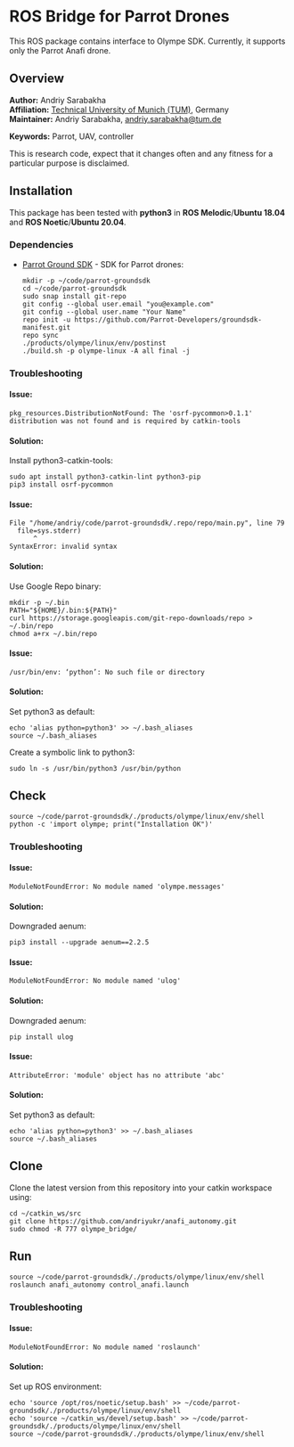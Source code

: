 # ROS Bridge for Parrot Drones
This ROS package contains interface to Olympe SDK. Currently, it supports only the Parrot Anafi drone.

## Overview

**Author:** Andriy Sarabakha<br />
**Affiliation:** [Technical University of Munich (TUM)](https://www.tum.de/en/), Germany<br />
**Maintainer:** Andriy Sarabakha, andriy.sarabakha@tum.de

**Keywords:** Parrot, UAV, controller

This is research code, expect that it changes often and any fitness for a particular purpose is disclaimed.

## Installation

This package has been tested with **python3** in **ROS Melodic**/**Ubuntu 18.04** and **ROS Noetic**/**Ubuntu 20.04**.

### Dependencies

- [Parrot Ground SDK](https://developer.parrot.com/) - SDK for Parrot drones:

      mkdir -p ~/code/parrot-groundsdk
      cd ~/code/parrot-groundsdk
      sudo snap install git-repo
      git config --global user.email "you@example.com"
      git config --global user.name "Your Name"
      repo init -u https://github.com/Parrot-Developers/groundsdk-manifest.git
      repo sync
      ./products/olympe/linux/env/postinst
      ./build.sh -p olympe-linux -A all final -j
    
### Troubleshooting

#### Issue:
    pkg_resources.DistributionNotFound: The 'osrf-pycommon>0.1.1' distribution was not found and is required by catkin-tools
#### Solution:
Install python3-catkin-tools:

    sudo apt install python3-catkin-lint python3-pip
    pip3 install osrf-pycommon

#### Issue:
    File "/home/andriy/code/parrot-groundsdk/.repo/repo/main.py", line 79
      file=sys.stderr)
          ^
    SyntaxError: invalid syntax
#### Solution:
Use Google Repo binary:

    mkdir -p ~/.bin
    PATH="${HOME}/.bin:${PATH}"
    curl https://storage.googleapis.com/git-repo-downloads/repo > ~/.bin/repo
    chmod a+rx ~/.bin/repo
    
#### Issue:
    /usr/bin/env: ‘python’: No such file or directory
#### Solution:
Set python3 as default:

    echo 'alias python=python3' >> ~/.bash_aliases
    source ~/.bash_aliases
    
Create a symbolic link to python3:

    sudo ln -s /usr/bin/python3 /usr/bin/python

## Check
    source ~/code/parrot-groundsdk/./products/olympe/linux/env/shell
    python -c 'import olympe; print("Installation OK")'
    
### Troubleshooting

#### Issue:
    ModuleNotFoundError: No module named 'olympe.messages'
#### Solution:
Downgraded aenum:

    pip3 install --upgrade aenum==2.2.5

#### Issue:
    ModuleNotFoundError: No module named 'ulog'
#### Solution:
Downgraded aenum:

    pip install ulog

#### Issue:
    AttributeError: 'module' object has no attribute 'abc'
#### Solution:
Set python3 as default:

    echo 'alias python=python3' >> ~/.bash_aliases
    source ~/.bash_aliases
    
## Clone

Clone the latest version from this repository into your catkin workspace using:

	cd ~/catkin_ws/src
	git clone https://github.com/andriyukr/anafi_autonomy.git
	sudo chmod -R 777 olympe_bridge/

## Run
    source ~/code/parrot-groundsdk/./products/olympe/linux/env/shell
    roslaunch anafi_autonomy control_anafi.launch

### Troubleshooting

#### Issue:
    ModuleNotFoundError: No module named 'roslaunch'
#### Solution:
Set up ROS environment:

    echo 'source /opt/ros/noetic/setup.bash' >> ~/code/parrot-groundsdk/./products/olympe/linux/env/shell
    echo 'source ~/catkin_ws/devel/setup.bash' >> ~/code/parrot-groundsdk/./products/olympe/linux/env/shell
    source ~/code/parrot-groundsdk/./products/olympe/linux/env/shell

